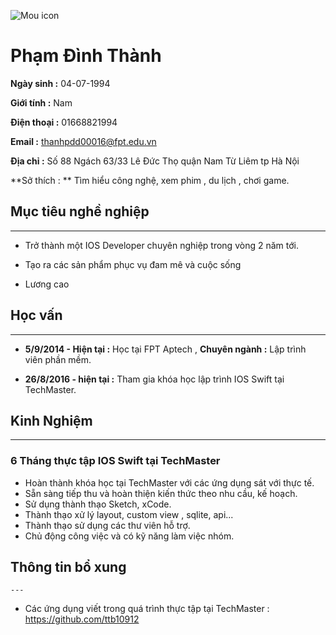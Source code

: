 ![Mou icon](https://scontent-hkg3-1.xx.fbcdn.net/v/t1.0-9/14359257_1850287918534590_8004522665489138115_n.jpg?oh=8e81b1e72e3fc89fe7512da6ffb8a46d&oe=583F3A24)  
# Phạm Đình Thành 
**Ngày sinh :** 04-07-1994

**Giới tính :** Nam   

**Điện thoại :** 01668821994

**Email :** thanhpdd00016@fpt.edu.vn

**Địa chỉ :** Số 88 Ngách 63/33 Lê Đức Thọ quận Nam Từ Liêm tp Hà Nội

**Sở thích : ** Tìm hiểu công nghệ, xem phim , du lịch , chơi game.

## Mục tiêu nghề nghiệp

---

- Trở thành một IOS Developer chuyên nghiệp trong vòng 2 năm tới.

- Tạo ra các sản phẩm phục vụ đam mê và cuộc sống


- Lương cao 
## Học vấn

---

* **5/9/2014 - Hiện tại :** Học tại FPT Aptech , **Chuyên ngành :** Lập trình viên phần mềm.


* **26/8/2016 - hiện tại :** Tham gia khóa học lập trình IOS Swift tại TechMaster.

## Kinh Nghiệm

---

### 6 Tháng thực tập IOS Swift tại TechMaster
* Hoàn thành khóa học tại TechMaster với các ứng dụng sát với thực tế.
* Sẵn sàng tiếp thu và hoàn thiện kiến thức theo nhu cầu, kế hoạch.
* Sử dụng thành thạo Sketch, xCode.
* Thành thạo xử lý layout, custom view , sqlite, api...
* Thành thạo sử dụng các thư viên hỗ trợ.
* Chủ động công việc và có kỹ năng làm việc nhóm.








## Thông tin bổ xung

	---
* Các ứng dụng viết trong quá trình thực tập tại TechMaster : <https://github.com/ttb10912>



      
